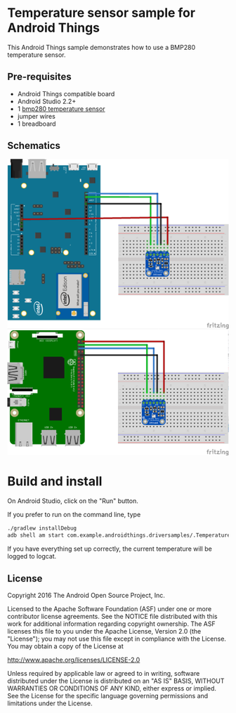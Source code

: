 Temperature sensor sample for Android Things
============================================

This Android Things sample demonstrates how to use a BMP280 temperature sensor.



Pre-requisites
--------------

- Android Things compatible board
- Android Studio 2.2+
- 1 [bmp280 temperature sensor](https://www.adafruit.com/product/2651)
- jumper wires
- 1 breadboard


Schematics
----------

![Schematics for Intel Edison](edison_schematics.png)
![Schematics for Raspberry Pi 3](rpi3_schematics.png)


Build and install
=================

On Android Studio, click on the "Run" button.

If you prefer to run on the command line, type

```bash
./gradlew installDebug
adb shell am start com.example.androidthings.driversamples/.TemperatureActivity
```

If you have everything set up correctly, the current temperature will be logged to logcat.

License
-------

Copyright 2016 The Android Open Source Project, Inc.

Licensed to the Apache Software Foundation (ASF) under one or more contributor
license agreements.  See the NOTICE file distributed with this work for
additional information regarding copyright ownership.  The ASF licenses this
file to you under the Apache License, Version 2.0 (the "License"); you may not
use this file except in compliance with the License.  You may obtain a copy of
the License at

  http://www.apache.org/licenses/LICENSE-2.0

Unless required by applicable law or agreed to in writing, software
distributed under the License is distributed on an "AS IS" BASIS, WITHOUT
WARRANTIES OR CONDITIONS OF ANY KIND, either express or implied.  See the
License for the specific language governing permissions and limitations under
the License.
